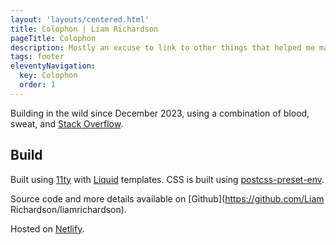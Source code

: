 ```yaml
---
layout: 'layouts/centered.html'
title: Colophon | Liam Richardson
pageTitle: Colophon
description: Mostly an excuse to link to other things that helped me make this.
tags: footer
eleventyNavigation:
  key: Colophon
  order: 1
---
```


Building in the wild since December 2023, using a combination of blood, sweat, and [Stack Overflow](https://xkcd.com/979/).

## Build

Built using [11ty](https://www.11ty.dev/) with [Liquid](https://shopify.github.io/liquid/) templates. CSS is built using [postcss-preset-env](https://preset-env.cssdb.org/).

Source code and more details available on [Github](https://github.com/Liam Richardson/liamrichardson).

Hosted on [Netlify](https://www.netlify.com/).
